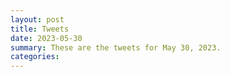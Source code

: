 ```yaml
---
layout: post
title: Tweets
date: 2023-05-30
summary: These are the tweets for May 30, 2023.
categories:
---
```


